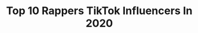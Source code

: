 ---
title: Top 10 Rappers TikTok Influencers In 2020
description: >-
  Find top rappers TikTok influencers in 2020. Most popular hashtags: #duet #voiceover #indoorworkout #momsoftiktok.
platform: TikTok
profiles:
  - username: "ayhteecommunity"
    fullname: >-
      AyhTee
    location: "United States"
    followers: 84729
    engagement: 2108
    commentsToLikes: 0.669303
    id: ckacwsqz3u2720i78u0v2m3xi
    verified: false
    hashtags: "#helpinghomeless, #happymothersday, #hype, #samemusic"
  - username: "delawesst"
    fullname: >-
      delawesst
    location: "United States"
    followers: 314120
    engagement: 2082
    commentsToLikes: 0.026743
    id: ck80nq8yqdwgd0j78w35wnm59
    verified: false
    hashtags: "#randomthings, #albumlookalike, #natureathome, #finalsathome"
  - username: "pnbrock_official"
    fullname: >-
      Pnb Rock
    location: "Canada"
    followers: 76818
    engagement: 1873
    commentsToLikes: 0.044875
    id: ck8070zplnrue0j78g88hut1s
    verified: false
    hashtags: "#popsmoke, #fypge, #pancakecereal, #ynwmelly"
  - username: "kenetic"
    fullname: >-
      Kenetic
    location: "United States"
    followers: 6396
    engagement: 1550
    commentsToLikes: 0.076851
    id: ck9nt8kwhh7kx0j78o8327pv0
    verified: false
    hashtags: "#dadjoke, #gotosleep, #preaching, #realtalk"
  - username: "skykatz"
    fullname: >-
      skykatz
    location: "United States"
    followers: 3847384
    engagement: 2549
    commentsToLikes: 0.009434
    id: ck83x2a0onnm80j78i4u28gu4
    verified: true
    hashtags: "#indoorworkout, #mirrorchallenge, #disneywand"
  - username: "ehani00"
    fullname: >-
      Ehani⁷
    location: "United States"
    followers: 367545
    engagement: 2180
    commentsToLikes: 0.040747
    id: ck9e01i43445n0j78qizkwy2h
    verified: false
    hashtags: "#lipandhip, #dapperrappers, #chinese, #language"
  - username: "minorityjames"
    fullname: >-
      $$$
    location: "United States"
    followers: 6487
    engagement: 1152
    commentsToLikes: 0.221953
    id: cka0s36gzjmlu0i785k1c0btq
    verified: false
    hashtags: "#collegememories, #torylanez, #bluberryfaygo, #tyga"
  - username: "unfamous_willsmith"
    fullname: >-
      Iago Garcez
    location: "Brazil"
    followers: 50791
    engagement: 1862
    commentsToLikes: 0.033925
    id: ck8semmswkcm20j78o09tsd2l
    verified: false
    hashtags: "#feriadonaquarentena"
  - username: "kyronpollard"
    fullname: >-
      Kyron Pollard
    location: "United States"
    followers: 136096
    engagement: 2132
    commentsToLikes: 0.015493
    id: ck9ek47o74tcs0j782zfrw00f
    verified: false
    hashtags: "#foryourpage, #6ix9nine, #duet"
  - username: "hoodieallen"
    fullname: >-
      hoodie allen
    location: "United States"
    followers: 32862
    engagement: 1149
    commentsToLikes: 0.054613
    id: ck9po1ag3hbon0j78602g7plf
    verified: true
    hashtags: "#nointerruption, #react, #zacefron, #imlonely"
---